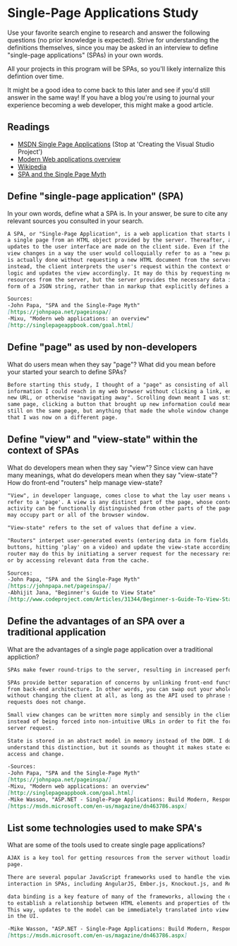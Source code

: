 # Single-Page Applications Study

Use your favorite search engine to research and answer the following questions
(no prior knowledge is expected). Strive for understanding the definitions
themselves, since you may be asked in an interview to define "single-page
applications" (SPAs) in your own words.

All your projects in this program will be SPAs, so you'll likely internalize
this defintion over time.

It might be a good idea to come back to this later and see if you'd still answer
in the same way! If you have a blog you're using to journal your experience
becoming a web developer, this might make a good article.

## Readings

-   [MSDN Single Page Applications](https://msdn.microsoft.com/en-us/magazine/dn463786.aspx) (Stop at 'Creating the Visual Studio Project')
-   [Modern Web applications overview](http://singlepageappbook.com/goal.html)
-   [Wikipedia](https://en.wikipedia.org/wiki/Single-page_application)
-   [SPA and the Single Page Myth](https://johnpapa.net/pageinspa/)

## Define "single-page application" (SPA)

In your own words, define what a SPA is. In your answer, be sure to cite any
relevant sources you consulted in your search.

```md
A SPA, or "Single-Page Application", is a web application that starts by loading
a single page from an HTML object provided by the server. Thereafter, all
updates to the user interface are made on the client side. Even if the entire
view changes in a way the user would colloquially refer to as a "new page", this
is actually done without requesting a new HTML document from the server;
instead, the client interprets the user's request within the context of its own
logic and updates the view accordingly. It may do this by requesting new
resources from the server, but the server provides the necessary data in the
form of a JSON string, rather than in markup that explicitly defines a new page.

Sources:
-John Papa, "SPA and the Single-Page Myth"
[https://johnpapa.net/pageinspa/]
-Mixu, "Modern web applications: an overview"
[http://singlepageappbook.com/goal.html]

```

## Define "page" as used by non-developers

What do users mean when they say "page"? What did you mean before your started
your search to define SPAs?

```md
Before starting this study, I thought of a "page" as consisting of all the
information I could reach in my web browser without clicking a link, entering a
new URL, or otherwise "navigating away". Scrolling down meant I was still on the
same page, clicking a button that brought up new information could mean I was
still on the same page, but anything that made the whole window change meant
that I was now on a different page.

```

## Define "view" and "view-state" within the context of SPAs

What do developers mean when they say "view"? Since view can have many meanings,
what do developers mean when they say "view-state"? How do front-end "routers"
help manage view-state?

```md
"View", in developer language, comes close to what the lay user means when they
refer to a 'page'. A view is any distinct part of the page, whose content or
activity can be functionally distinguished from other parts of the page. A view
may occupy part or all of the browser window.

"View-state" refers to the set of values that define a view.

"Routers" interpet user-generated events (entering data in form fields, clicking
buttons, hitting 'play' on a video) and update the view-state accordingly. The
router may do this by initiating a server request for the necessary resource(s),
or by accessing relevant data from the cache.

Sources:
-John Papa, "SPA and the Single-Page Myth"
[https://johnpapa.net/pageinspa/]
-Abhijit Jana, "Beginner's Guide to View State"
[http://www.codeproject.com/Articles/31344/Beginner-s-Guide-To-View-State]

```

## Define the advantages of an SPA over a traditional application

What are the advantages of a single page application over a traditional appliction?

```md
SPAs make fewer round-trips to the server, resulting in increased performance

SPAs provide better separation of concerns by unlinking front-end functionality
from back-end architecture. In other words, you can swap out your whole back end
without changing the client at all, as long as the API used to phrase server
requests does not change.

Small view changes can be written more simply and sensibly in the client logic,
instead of being forced into non-intuitive URLs in order to fit the format of a
server request.

State is stored in an abstract model in memory instead of the DOM. I don't fully
understand this distinction, but it sounds as thought it makes state easier to
access and change.

-Sources:
-John Papa, "SPA and the Single-Page Myth"
[https://johnpapa.net/pageinspa/]
-Mixu, "Modern web applications: an overview"
[http://singlepageappbook.com/goal.html]
-Mike Wasson, "ASP.NET - Single-Page Applications: Build Modern, Responsive Web Apps with ASP.NET"
[https://msdn.microsoft.com/en-us/magazine/dn463786.aspx]

```

## List some technologies used to make SPA's

What are some of the tools used to create single page applications?

```md
AJAX is a key tool for getting resources from the server without loading a new
page.

There are several popular JavaScript frameworks used to handle the view-model
interaction in SPAs, including AngularJS, Ember.js, Knockout.js, and React.

data binding is a key feature of many of the frameworks, allowing the developer
to establish a relationship between HTML elements and properties of the model.
This way, updates to the model can be immediately translated into view changes
in the UI.

-Mike Wasson, "ASP.NET - Single-Page Applications: Build Modern, Responsive Web Apps with ASP.NET"
[https://msdn.microsoft.com/en-us/magazine/dn463786.aspx]
```
